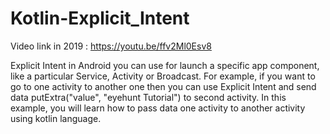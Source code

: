 # Kotlin-Explicit_Intent
Video link in 2019 : https://youtu.be/ffv2Ml0Esv8

Explicit Intent in Android you can use for launch a specific app component, like a particular Service, Activity or Broadcast. 
For example, if you want to go to one activity to another one then you can use Explicit Intent and send data putExtra("value",
"eyehunt Tutorial") to second activity. In this example, you will learn how to pass data one activity to another activity using 
kotlin language.

